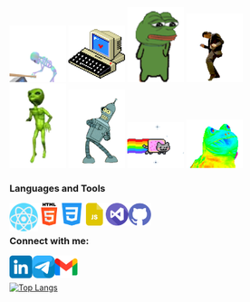 <div>
    <img width="100px" heigth="100px" src="./assets/1aEY.gif">
    <img width="100px" heigth="100px" src="./assets/3jnj.gif">
    <img width="100px" heigth="100px" src="./assets/3nRK.gif">
    <img width="100px" heigth="100px" src="./assets/5IPv.gif">
    <img width="100px" heigth="100px" src="./assets/5Mys.gif">
    <img width="100px" heigth="100px" src="./assets/6jq.gif">
    <img width="100px" heigth="100px" src="./assets/yC.gif">
    <img width="100px" heigth="100px" src="./assets/VhdJ.gif">
</div>


### Languages and Tools
<div>
    <img align="left" alt="React" width="50px" heigth="40px" src="./assets/logo/react.png">
    <img align="left" alt="HTML5" width="40px" heigth="40px" src="./assets/logo/html-5.png">
    <img align="left" alt="CSS3" width="40px" heigth="40px" src="./assets/logo/css-3.png">
    <img align="left" alt="JavaScript" width="40px" heigth="40px" src="./assets/logo/js-file.png">
    <img align="left" alt="VScode" width="40px" heigth="40px" src="./assets/logo/visual-studio.png">
    <img align="left" alt="VScode" width="40px" heigth="40px" src="./assets/logo/github.png">
</div>
<br />
<br />

### Connect with me:
[<img align="left" alt="Linkedin" width="40px" src="./assets/logo/linkedin.png">][linkedin]
[<img align="left" alt="Telegramm" width="40px" src="./assets/logo/telegram.png">][telegramm]
[<img align="left" alt="Gmail" width="40px" src="./assets/logo/gmail.png">][gmail]

[linkedin]: https://www.linkedin.com/in/denis-matysik/
[telegramm]: https://t.me/qwerty_669
[gmail]: denismatysik@gmail.com

<br/>
<br/>



[![Top Langs](https://github-readme-stats.vercel.app/api/top-langs/DenisMatysik=anuraghazra&layout=compact)](https://github.com/anuraghazra/github-readme-stats)